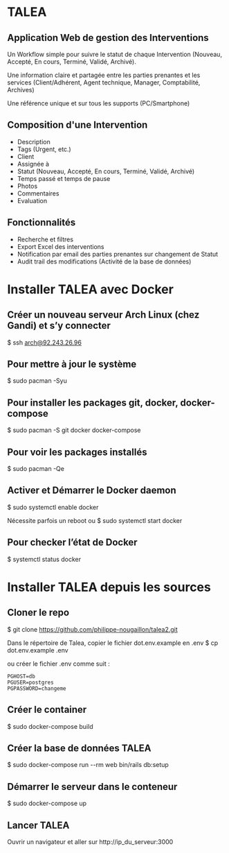 # TALEA

## Application Web de gestion des Interventions

Un Workflow simple pour suivre le statut de chaque Intervention (Nouveau, Accepté, En cours, Terminé, Validé, Archivé).

Une information claire et partagée entre les parties prenantes et les services (Client/Adhérent, Agent technique, Manager, Comptabilité, Archives)

Une référence unique et sur tous les supports (PC/Smartphone)

## Composition d'une Intervention

+ Description
+ Tags (Urgent, etc.)
+ Client
+ Assignée à
+ Statut (Nouveau, Accepté, En cours, Terminé, Validé, Archivé)
+ Temps passé et temps de pause 
+ Photos
+ Commentaires
+ Evaluation 

## Fonctionnalités 

+ Recherche et filtres 
+ Export Excel des interventions
+ Notification par email des parties prenantes sur changement de Statut
+ Audit trail des modifications (Activité de la base de données)


# Installer TALEA avec Docker

## Créer un nouveau serveur Arch Linux (chez Gandi) et s’y connecter
$ ssh arch@92.243.26.96

## Pour mettre à jour le système
$ sudo pacman -Syu

## Pour installer les packages git, docker, docker-compose
$ sudo pacman -S git docker docker-compose

## Pour voir les packages installés
$ sudo pacman -Qe

## Activer et Démarrer le Docker daemon
$ sudo systemctl enable docker

Nécessite parfois un reboot ou 
$ sudo systemctl start docker

## Pour checker l’état de Docker

$ systemctl status docker

# Installer TALEA depuis les sources

## Cloner le repo
$ git clone https://github.com/philippe-nougaillon/talea2.git

Dans le répertoire de Talea, copier le fichier dot.env.example en .env
$ cp dot.env.example .env

ou créer le fichier .env comme suit :
```
PGHOST=db
PGUSER=postgres
PGPASSWORD=changeme
```

## Créer le container 
$ sudo docker-compose build

## Créer la base de données TALEA
$ sudo docker-compose run --rm web bin/rails db:setup

## Démarrer le serveur dans le conteneur
$ sudo docker-compose up

## Lancer TALEA
Ouvrir un navigateur et aller sur http://ip_du_serveur:3000 


